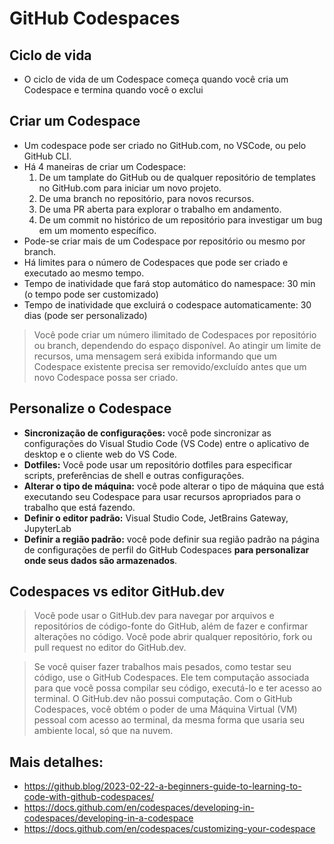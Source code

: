 # GitHub Codespaces

## Ciclo de vida
* O ciclo de vida de um Codespace começa quando você cria um Codespace e termina quando você o exclui

## Criar um Codespace
* Um codespace pode ser criado no GitHub.com, no VSCode, ou pelo GitHub CLI.
* Há 4 maneiras de criar um Codespace:
    1. De um tamplate do GitHub ou de qualquer repositório de templates no GitHub.com para iniciar um novo projeto.
    2. De uma branch no repositório, para novos recursos.
    3. De uma PR aberta para explorar o trabalho em andamento.
    4. De um commit no histórico de um repositório para investigar um bug em um momento específico.
* Pode-se criar mais de um Codespace por repositório ou mesmo por branch.
* Há limites para o número de Codespaces que pode ser criado e executado ao mesmo tempo.
* Tempo de inatividade que fará stop automático do namespace: 30 min (o tempo pode ser customizado)
* Tempo de inatividade que excluirá o codespace automaticamente: 30 dias (pode ser personalizado)

> Você pode criar um número ilimitado de Codespaces por repositório ou branch, dependendo do espaço disponível. Ao atingir um limite de recursos, uma mensagem será exibida informando que um Codespace existente precisa ser removido/excluído antes que um novo Codespace possa ser criado.

## Personalize o Codespace
* **Sincronização de configurações:** você pode sincronizar as configurações do Visual Studio Code (VS Code) entre o aplicativo de desktop e o cliente web do VS Code.
* **Dotfiles:** Você pode usar um repositório dotfiles para especificar scripts, preferências de shell e outras configurações.
* **Alterar o tipo de máquina:** você pode alterar o tipo de máquina que está executando seu Codespace para usar recursos apropriados para o trabalho que está fazendo.
* **Definir o editor padrão:** Visual Studio Code, JetBrains Gateway, JupyterLab
* **Definir a região padrão:** você pode definir sua região padrão na página de configurações de perfil do GitHub Codespaces **para personalizar onde seus dados são armazenados**.

## Codespaces vs editor GitHub.dev
> Você pode usar o GitHub.dev para navegar por arquivos e repositórios de código-fonte do GitHub, além de fazer e confirmar alterações no código. Você pode abrir qualquer repositório, fork ou pull request no editor do GitHub.dev.

> Se você quiser fazer trabalhos mais pesados, como testar seu código, use o GitHub Codespaces. Ele tem computação associada para que você possa compilar seu código, executá-lo e ter acesso ao terminal. O GitHub.dev não possui computação. Com o GitHub Codespaces, você obtém o poder de uma Máquina Virtual (VM) pessoal com acesso ao terminal, da mesma forma que usaria seu ambiente local, só que na nuvem.

## Mais detalhes:
* https://github.blog/2023-02-22-a-beginners-guide-to-learning-to-code-with-github-codespaces/
* https://docs.github.com/en/codespaces/developing-in-codespaces/developing-in-a-codespace
* https://docs.github.com/en/codespaces/customizing-your-codespace

